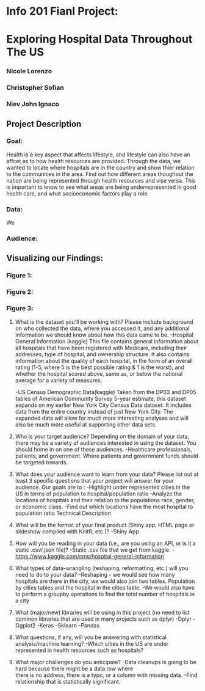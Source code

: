 # Info 201 Fianl Project:
# Exploring Hospital Data Throughout The US
### Nicole Lorenzo
### Christopher Sofian
### Niev John Ignaco


## Project Description

### Goal: 
Health is a key aspect that affects lifestyle, and lifestyle can also have an affcet as to how health resources are provided. Through the data, we wanted to locate where hospitals are in the country and show thier relation to the communities in the area. Find out how different areas thoughout the nation are being represented through health resources and vise versa. This is important to know to see what areas are being underrepresented in good health care, and what socioeconomic factors play a role. 

### Data: 
We

### Audience:

## Visualizing our Findings:

### Figure 1: 

### Figure 2:

### Figure 3: 
1) What is the dataset you'll be working with?  Please include background on who collected the data, where you accessed it, and any additional information we should know about how this data came to be.
-Hospital General Information (kaggle)
This file contains general information about all hospitals that have been registered with Medicare, including their addresses, type of hospital, and ownership structure. It also contains information about the quality of each hospital, in the form of an overall rating (1-5, where 5 is the best possible rating & 1 is the worst), and whether the hospital scored above, same as, or below the national average for a variety of measures.

	-US Census Demographic Data(kaggle)
Taken from the DP03 and DP05 tables of American Community Survey 5-year estimate, this dataset expands on my earlier New York City Census Data dataset. It includes data from the entire country instead of just New York City. The expanded data will allow for much more interesting analyses and will also be much more useful at supporting other data sets.

2) Who is your target audience?  Depending on the domain of your data, there may be a variety of audiences interested in using the dataset.  You should home in on one of these audiences.
-Healthcare professionals, patients, and government. Where patients and government funds should be targeted towards. 

3) What does your audience want to learn from your data?  Please list out at least 3 specific questions that your project will answer for your audience.
Our goals are to :
-Highlight under represented cities in the US in terms of population to hospital/population ratio
-Analyze the locations of hospitals and their relation to the populations race, gender, or economic class.
-Find out which locations have the most hospital to population ratio
Technical Description

4) What will be the format of your final product (Shiny app, HTML page or slideshow compiled with KnitR, etc.)?
-Shiny App
5) How will you be reading in your data (i.e., are you using an API, or is it a static .csv/.json file)?
-Static .csv file that we get from kaggle. 
-https://www.kaggle.com/cms/hospital-general-information
6) What types of data-wrangling (reshaping, reformatting, etc.) will you need to do to your data?
-Reshaping - we would see how many hospitals are there in the city, we would also join two tables. Population by cities tables and the hospital in the cities table. 
-We would also have to perform a groupby operations to find the total number of hospitals in a city

7) What (major/new) libraries will be using in this project (no need to list common libraries that are used in many projects such as dplyr)
-Dplyr
	-Ggplot2
	-Keras
	-Sklearn
	-Pandas
8) What questions, if any, will you be answering with statistical analysis/machine learning?
-Which cities in the US are under represented in health resources such as hospitals? 
9) What major challenges do you anticipate? 
	-Data cleanups is going to be hard because there might be a data row where	
	there is no address, there is a typo, or a column with missing data. 
	-Find relationship that is statistically significant.
